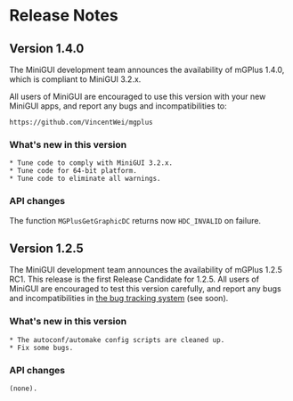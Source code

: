 # Release Notes

## Version 1.4.0

The MiniGUI development team announces the availability of mGPlus 1.4.0,
which is compliant to MiniGUI 3.2.x.

All users of MiniGUI are encouraged to use this version with your new MiniGUI
apps, and report any bugs and incompatibilities to:

    https://github.com/VincentWei/mgplus

### What's new in this version

    * Tune code to comply with MiniGUI 3.2.x. 
    * Tune code for 64-bit platform.
    * Tune code to eliminate all warnings.

### API changes

The function `MGPlusGetGraphicDC` returns now `HDC_INVALID` on failure.

## Version 1.2.5

The MiniGUI development team announces the availability of mGPlus 1.2.5 RC1.
This release is the first Release Candidate for 1.2.5. All users of MiniGUI are
encouraged to test this version carefully, and report any bugs and incompatibilities
in [the bug tracking system](http://bugs.minigui.org) (see soon). 

### What's new in this version

    * The autoconf/automake config scripts are cleaned up.
    * Fix some bugs. 

### API changes

    (none).
